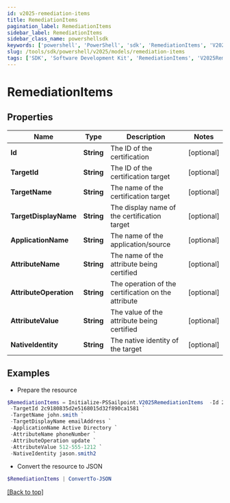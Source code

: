 ```yaml
---
id: v2025-remediation-items
title: RemediationItems
pagination_label: RemediationItems
sidebar_label: RemediationItems
sidebar_class_name: powershellsdk
keywords: ['powershell', 'PowerShell', 'sdk', 'RemediationItems', 'V2025RemediationItems'] 
slug: /tools/sdk/powershell/v2025/models/remediation-items
tags: ['SDK', 'Software Development Kit', 'RemediationItems', 'V2025RemediationItems']
---
```



# RemediationItems

## Properties

Name | Type | Description | Notes
------------ | ------------- | ------------- | -------------
**Id** | **String** | The ID of the certification | [optional] 
**TargetId** | **String** | The ID of the certification target | [optional] 
**TargetName** | **String** | The name of the certification target | [optional] 
**TargetDisplayName** | **String** | The display name of the certification target | [optional] 
**ApplicationName** | **String** | The name of the application/source | [optional] 
**AttributeName** | **String** | The name of the attribute being certified | [optional] 
**AttributeOperation** | **String** | The operation of the certification on the attribute | [optional] 
**AttributeValue** | **String** | The value of the attribute being certified | [optional] 
**NativeIdentity** | **String** | The native identity of the target | [optional] 

## Examples

- Prepare the resource
```powershell
$RemediationItems = Initialize-PSSailpoint.V2025RemediationItems  -Id 2c9180835d2e5168015d32f890ca1581 `
 -TargetId 2c9180835d2e5168015d32f890ca1581 `
 -TargetName john.smith `
 -TargetDisplayName emailAddress `
 -ApplicationName Active Directory `
 -AttributeName phoneNumber `
 -AttributeOperation update `
 -AttributeValue 512-555-1212 `
 -NativeIdentity jason.smith2
```

- Convert the resource to JSON
```powershell
$RemediationItems | ConvertTo-JSON
```


[[Back to top]](#) 

